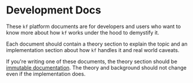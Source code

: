 # Development Docs

These `kf` platform documents are for developers and users who want to know more
about how `kf` works under the hood to demystify it.

Each document should contain a theory section to explain the topic and an
implementation section about how `kf` handles it and real world caveats.

If you're writing one of these documents, the theory section should be
[immutable documentation](https://codeascraft.com/2018/10/10/etsys-experiment-with-immutable-documentation/).
The theory and background should not change even if the implementation does.
